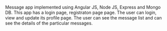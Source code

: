 Message app implemented using Angular JS, Node JS, Express and Mongo DB.
This app has a login page, registraton page page. The user can login, view and update its profile page.
The user can see the message list and can see the details of the particular messages.
